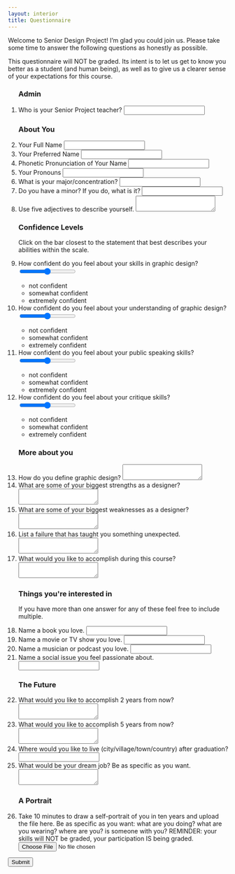 ```yaml
---
layout: interior
title: Questionnaire
---
```


<form id="sp-form" action="https://getform.io/f/5b6a3696-e405-43ee-a72e-e391bd0f83a1"  method="POST" enctype="multipart/form-data">
  <p>Welcome to Senior Design Project! I’m glad you could join us. Please take some time to answer the following questions as honestly as possible.</p>
  <p>This questionnaire will NOT be graded. Its intent is to let us get to know you better as a student (and human being), as well as to give us a clearer sense of your expectations for this course.</p>
  <ol>
    <h3>Admin</h3>
    <li>
      <label for="teacher">Who is your Senior Project teacher?</label>
      <input type="text" name="teacher" required>
    </li>
    <h3>About You</h3>
    <li>
      <label for="full-name">Your Full Name</label>
      <input type="text" name="full-name" required>
    </li>
    <li>
      <label for="preferred-name">Your Preferred Name</label>
      <input type="text" name="preferred-name" required>
    </li>
    <li>
      <label for="pronuciation">Phonetic Pronunciation of Your Name</label>
      <input type="text" name="pronunciation" required>
    </li>
    <li>
      <label for="pronouns">Your Pronouns</label>
      <input type="text" name="pronouns" required>
    </li>
    <li>
      <label for="major">What is your major/concentration?</label>
      <input type="text" name="major" required>
    </li>
    <li>
      <label for="minor">Do you have a minor? If you do, what is it?</label>
      <input type="text" name="minor" required>
    </li>
    <li>
      <label for="describe">Use five adjectives to describe yourself.</label>
      <textarea type="textarea" name="describe" required></textarea>
    </li>
    <h3>Confidence Levels</h3>
    <p>Click on the bar closest to the statement that best describes your abilities within the scale.</p>
    <li>
      <div class="slidecontainer">
        <label for="gd-skills">How confident do you feel about your skills in graphic design?</label>
        <input type="range" min="1" max="100" value="50" class="slider" id="gd-skills" name="gd-skills" required>
        <ul class="range-labels">
          <li class="label-left">not confident</li>
          <li class="label-center">somewhat confident</li>
          <li class="label-right">extremely confident</li>
        </ul>
      </div>
    </li>
      <li>
      <div class="slidecontainer">
        <label for="gd-understanding">How confident do you feel about your understanding of graphic design?</label>
        <input type="range" min="1" max="100" value="50" class="slider" id="gd-understanding" name="gd-understanding" required>
        <ul class="range-labels">
          <li class="label-left">not confident</li>
          <li class="label-center">somewhat confident</li>
          <li class="label-right">extremely confident</li>
        </ul>
      </div>
    </li>
    <li>
      <div class="slidecontainer">
        <label for="public-speaking">How confident do you feel about your public speaking skills?</label>
        <input type="range" min="1" max="100" value="50" class="slider" id="public-speaking" name="public-speaking" required>
        <ul class="range-labels">
          <li class="label-left">not confident</li>
          <li class="label-center">somewhat confident</li>
          <li class="label-right">extremely confident</li>
        </ul>
      </div>
    </li>
    <li>
      <div class="slidecontainer">
        <label for="critique">How confident do you feel about your critique  skills?</label>
        <input type="range" min="1" max="100" value="50" class="slider" id="critique" name="critique" required>
        <ul class="range-labels">
          <li class="label-left">not confident</li>
          <li class="label-center">somewhat confident</li>
          <li class="label-right">extremely confident</li>
        </ul>
      </div>
    </li>
    <h3>More about you</h3>
    <li>
      <label for="define">How do you define graphic design?</label>
      <textarea type="textarea" name="define" required></textarea>
    </li>
    <li>
      <label for="strengths">What are some of your biggest strengths as a designer?</label>
      <textarea type="textarea" name="strengths" required></textarea>
    </li>
    <li>
      <label for="weaknesses">What are some of your biggest weaknesses as a designer?</label>
      <textarea type="textarea" name="weaknesses" required></textarea>
    </li>
    <li>
      <label for="failure">List a failure that has taught you something unexpected.</label>
      <textarea type="textarea" name="failure" required></textarea>
    </li>
    <li>
      <label for="accomplish">What would you like to accomplish during this course?</label>
      <textarea type="textarea" name="accomplish" required></textarea>
    </li>      
    <h3>Things you're interested in</h3>
    <p>If you have more than one answer for any of these feel free to include multiple.</p>
    <li>
      <label for="book">Name a book you love.</label>
      <input type="text" name="book" required>
    </li>
    <li>
      <label for="movie">Name a movie or TV show you love.</label>
      <input type="text" name="movie" required>
    </li>
    <li>
      <label for="music">Name a musician or podcast you love.</label>
      <input type="text" name="music" required>
    </li>
    <li>
      <label for="social-issue">Name a social issue you feel passionate about.</label>
      <input type="text" name="social-issue" required>
    </li>  
    <h3>The Future</h3>
    <li>
      <label for="two-years">What would you like to accomplish 2 years from now?</label>
      <textarea type="textarea" name="two-years" required></textarea>
    </li>
    <li>
      <label for="five-years">What would you like to accomplish 5 years from now?</label>
      <textarea type="textarea" name="five-years" required></textarea>
    </li>
    <li>
      <label for="live">Where would you like to live (city/village/town/country) after graduation?</label>
      <input type="text" name="live" required>
    </li>
    <li>
      <label for="dream-job">What would be your dream job? Be as specific as you want.</label>
      <textarea type="textarea" name="dream-job" required></textarea>
    </li>
    <h3>A Portrait</h3>
    <li class="special">
      <label for="portrait">Take 10 minutes to draw a self-portrait of you in ten years and upload the file here. Be as specific as you want: what are you doing? what are you wearing? where are you? is someone with you? REMINDER: your skills will NOT be graded, your participation IS being graded.</label>
      <input type="file" name="portrait" id="portrait-but" required>
    </li>
  </ol>
  <button id="sub-but" type="submit">Submit</button>
</form>
